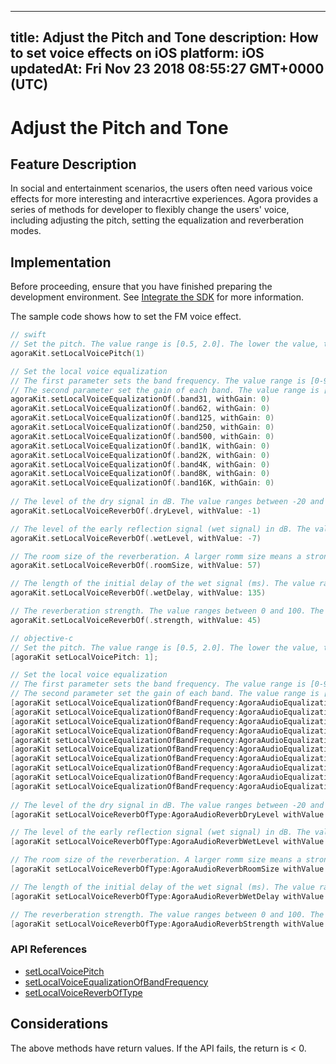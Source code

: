 
---
title: Adjust the Pitch and Tone
description: How to set voice effects on iOS
platform: iOS
updatedAt: Fri Nov 23 2018 08:55:27 GMT+0000 (UTC)
---
# Adjust the Pitch and Tone
## Feature Description 

In social and entertainment scenarios, the users often need various voice effects for more interesting and interacrtive experiences. Agora provides a series of methods for developer to flexibly change the users' voice, including adjusting the pitch, setting the equalization and reverberation modes.

## Implementation
Before proceeding, ensure that you have finished preparing the development environment. See [Integrate the SDK](../../en/Interactive%20Broadcast/ios_video.md) for more information.

The sample code shows how to set the FM voice effect.

```swift
// swift
// Set the pitch. The value range is [0.5, 2.0]. The lower the value, the lower the pitch. The default value is 1.0, which is the original pitch.
agoraKit.setLocalVoicePitch(1)

// Set the local voice equalization
// The first parameter sets the band frequency. The value range is [0-9], each value representing the center frequency of the band: [31, 62, 125, 250, 500, 1k, 2k, 4k, 8k, 16k] Hz
// The second parameter set the gain of each band. The value range is [-15,15], in dB, and the default is 0.
agoraKit.setLocalVoiceEqualizationOf(.band31, withGain: 0)
agoraKit.setLocalVoiceEqualizationOf(.band62, withGain: 0)
agoraKit.setLocalVoiceEqualizationOf(.band125, withGain: 0)
agoraKit.setLocalVoiceEqualizationOf(.band250, withGain: 0)
agoraKit.setLocalVoiceEqualizationOf(.band500, withGain: 0)
agoraKit.setLocalVoiceEqualizationOf(.band1K, withGain: 0)
agoraKit.setLocalVoiceEqualizationOf(.band2K, withGain: 0)
agoraKit.setLocalVoiceEqualizationOf(.band4K, withGain: 0)
agoraKit.setLocalVoiceEqualizationOf(.band8K, withGain: 0)
agoraKit.setLocalVoiceEqualizationOf(.band16K, withGain: 0)
    
// The level of the dry signal in dB. The value ranges between -20 and 10.
agoraKit.setLocalVoiceReverbOf(.dryLevel, withValue: -1)

// The level of the early reflection signal (wet signal) in dB. The value ranges between -20 and 10.
agoraKit.setLocalVoiceReverbOf(.wetLevel, withValue: -7)

// The room size of the reverberation. A larger romm size means a stronger reverberation. The value ranges between 0 and 100.
agoraKit.setLocalVoiceReverbOf(.roomSize, withValue: 57)

// The length of the initial delay of the wet signal (ms). The value range between 0 and 200.
agoraKit.setLocalVoiceReverbOf(.wetDelay, withValue: 135)

// The reverberation strength. The value ranges between 0 and 100. The higher the value, the stronger the reverberation.
agoraKit.setLocalVoiceReverbOf(.strength, withValue: 45)
```

```objective-c
// objective-c
// Set the pitch. The value range is [0.5, 2.0]. The lower the value, the lower the pitch. The default value is 1.0, which is the original pitch.
[agoraKit setLocalVoicePitch: 1];

// Set the local voice equalization
// The first parameter sets the band frequency. The value range is [0-9], each value representing the center frequency of the band: [31, 62, 125, 250, 500, 1k, 2k, 4k, 8k, 16k] Hz
// The second parameter set the gain of each band. The value range is [-15,15], in dB, and the default is 0.
[agoraKit setLocalVoiceEqualizationOfBandFrequency:AgoraAudioEqualizationBand31 withGain: 0];
[agoraKit setLocalVoiceEqualizationOfBandFrequency:AgoraAudioEqualizationBand62 withGain: 0];
[agoraKit setLocalVoiceEqualizationOfBandFrequency:AgoraAudioEqualizationBand125 withGain: 0];
[agoraKit setLocalVoiceEqualizationOfBandFrequency:AgoraAudioEqualizationBand250 withGain: 0];
[agoraKit setLocalVoiceEqualizationOfBandFrequency:AgoraAudioEqualizationBand500 withGain: 0];
[agoraKit setLocalVoiceEqualizationOfBandFrequency:AgoraAudioEqualizationBand1K withGain: 0];
[agoraKit setLocalVoiceEqualizationOfBandFrequency:AgoraAudioEqualizationBand2K withGain: 0];
[agoraKit setLocalVoiceEqualizationOfBandFrequency:AgoraAudioEqualizationBand4K withGain: 0];
[agoraKit setLocalVoiceEqualizationOfBandFrequency:AgoraAudioEqualizationBand8K withGain: 0];
[agoraKit setLocalVoiceEqualizationOfBandFrequency:AgoraAudioEqualizationBand16K withGain: 0];
    
// The level of the dry signal in dB. The value ranges between -20 and 10.
[agoraKit setLocalVoiceReverbOfType:AgoraAudioReverbDryLevel withValue: -1];

// The level of the early reflection signal (wet signal) in dB. The value ranges between -20 and 10.
[agoraKit setLocalVoiceReverbOfType:AgoraAudioReverbWetLevel withValue: -7];

// The room size of the reverberation. A larger romm size means a stronger reverberation. The value ranges between 0 and 100.
[agoraKit setLocalVoiceReverbOfType:AgoraAudioReverbRoomSize withValue: 57];

// The length of the initial delay of the wet signal (ms). The value range between 0 and 200.
[agoraKit setLocalVoiceReverbOfType:AgoraAudioReverbWetDelay withValue: 135];

// The reverberation strength. The value ranges between 0 and 100. The higher the value, the stronger the reverberation.
[agoraKit setLocalVoiceReverbOfType:AgoraAudioReverbStrength withValue: 45];
```

### API References

- [setLocalVoicePitch](https://docs.agora.io/en/Interactive%20Broadcast/API%20Reference/oc/Classes/AgoraRtcEngineKit.html#//api/name/setLocalVoicePitch:)
- [setLocalVoiceEqualizationOfBandFrequency](https://docs.agora.io/en/Interactive%20Broadcast/API%20Reference/oc/Classes/AgoraRtcEngineKit.html#//api/name/setLocalVoiceEqualizationOfBandFrequency:withGain:)
- [setLocalVoiceReverbOfType](https://docs.agora.io/en/Interactive%20Broadcast/API%20Reference/oc/Classes/AgoraRtcEngineKit.html#//api/name/setLocalVoiceReverbOfType:withValue:)

## Considerations
The above methods have return values. If the API fails, the return is < 0.

